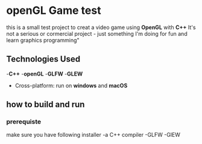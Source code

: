 # openGL Game test
this is a small test project to creat a video game using **OpenGL** with **C++**
It's not a serious or cormercial project - just something I'm doing for fun and learn graphics programming"
## Technologies Used
-**C++**
-**openGL**
-**GLFW**
-**GLEW**
- Cross-platform: run on **windows** and **macOS**
## how to build and run

### prerequiste
make sure you have following installer
-a C++ compiler
-GLFW
-GlEW

  
